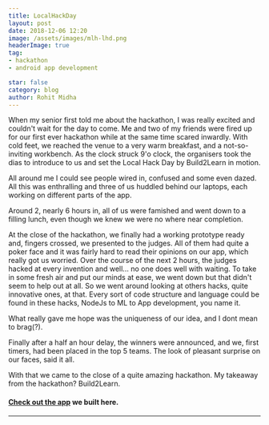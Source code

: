 ```yaml
---
title: LocalHackDay
layout: post
date: 2018-12-06 12:20
image: /assets/images/mlh-lhd.png
headerImage: true
tag:
- hackathon
- android app development 

star: false
category: blog
author: Rohit Midha
---
```


When my senior first told me about the hackathon, I was really excited and couldn't wait for the day to come. 
Me and two of my friends were fired up for our first ever hackathon while at the same time scared inwardly. 
With cold feet, we reached the venue to a very warm breakfast, and a not-so-inviting workbench. 
As the clock struck 9'o clock, the organisers took the dias to introduce to us and set the  Local Hack Day by Build2Learn in motion. 

All around me I could see people wired in, confused and some even dazed. All this was enthralling and three of us huddled behind our laptops, each working on different parts of the app. 

Around 2, nearly 6 hours in, all of us were famished and went down to a filling lunch, even though we knew we were no where near completion. 

At the close of the hackathon, we finally had a working prototype ready and, fingers crossed, we presented to the judges. 
All of them had quite a poker face and it was fairly hard to read their opinions on our app, which really got us worried. 
Over the course of the next 2 hours, the judges hacked at every invention and well... no one does well with waiting. To take in some fresh air and put our minds at ease, we went down but that didn't seem to help out at all. 
So we went around looking at others hacks, quite innovative ones, at that. Every sort of code structure and language could be found in these hacks, NodeJs to ML to App development, you name it. 

What really gave me hope was the uniqueness of our idea, and I dont mean to brag(?). 

Finally after a half an hour delay, the winners were announced, and we, first timers, had been placed in the top 5 teams. The look of pleasant surprise on our faces, said it all. 

With that we came to the close of a quite amazing hackathon. 
My takeaway from the hackathon? Build2Learn. 

#### [Check out the app](http://github.com/RohitMidha23/Calmity) we built here. 

---